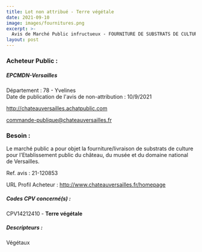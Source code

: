 ```yaml
---
title: Lot non attribué - Terre végétale
date: 2021-09-10
image: images/fournitures.png
excerpt: >-
  Avis de Marché Public infructueux - FOURNITURE DE SUBSTRATS DE CULTURE
layout: post
---
```


### Acheteur Public :
##### EPCMDN-Versailles
Département : 78 - Yvelines<br/>
Date de publication de l'avis de non-attribution : 10/9/2021


http://chateauversailles.achatpublic.com

commande-publique@chateauversailles.fr


### Besoin :

Le marché public a pour objet la fourniture/livraison de substrats de culture pour l'Etablissement public du château, du musée et du domaine national de Versailles.

Ref. avis : 21-120853

URL Profil Acheteur : http://www.chateauversailles.fr/homepage

##### Codes CPV concerné(s) :
CPV14212410 - **Terre végétale** <br/>

##### Descripteurs :
Végétaux <br/>
